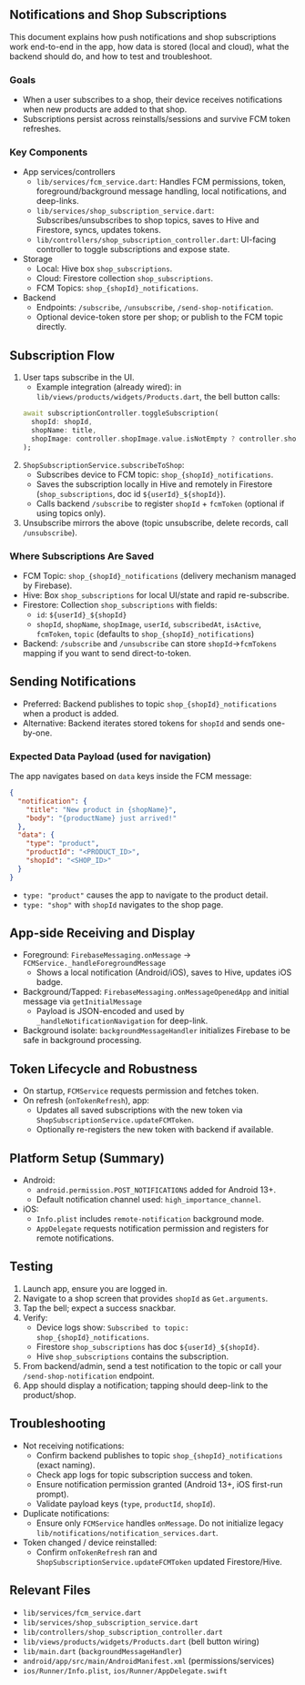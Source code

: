 ## Notifications and Shop Subscriptions

This document explains how push notifications and shop subscriptions work end-to-end in the app, how data is stored (local and cloud), what the backend should do, and how to test and troubleshoot.

### Goals
- When a user subscribes to a shop, their device receives notifications when new products are added to that shop.
- Subscriptions persist across reinstalls/sessions and survive FCM token refreshes.

### Key Components
- App services/controllers
  - `lib/services/fcm_service.dart`: Handles FCM permissions, token, foreground/background message handling, local notifications, and deep-links.
  - `lib/services/shop_subscription_service.dart`: Subscribes/unsubscribes to shop topics, saves to Hive and Firestore, syncs, updates tokens.
  - `lib/controllers/shop_subscription_controller.dart`: UI-facing controller to toggle subscriptions and expose state.
- Storage
  - Local: Hive box `shop_subscriptions`.
  - Cloud: Firestore collection `shop_subscriptions`.
  - FCM Topics: `shop_{shopId}_notifications`.
- Backend
  - Endpoints: `/subscribe`, `/unsubscribe`, `/send-shop-notification`.
  - Optional device-token store per shop; or publish to the FCM topic directly.

## Subscription Flow
1. User taps subscribe in the UI.
   - Example integration (already wired): in `lib/views/products/widgets/Products.dart`, the bell button calls:
   ```dart
   await subscriptionController.toggleSubscription(
     shopId: shopId,
     shopName: title,
     shopImage: controller.shopImage.value.isNotEmpty ? controller.shopImage.value : null,
   );
   ```
2. `ShopSubscriptionService.subscribeToShop`:
   - Subscribes device to FCM topic: `shop_{shopId}_notifications`.
   - Saves the subscription locally in Hive and remotely in Firestore (`shop_subscriptions`, doc id `${userId}_${shopId}`).
   - Calls backend `/subscribe` to register `shopId` + `fcmToken` (optional if using topics only).
3. Unsubscribe mirrors the above (topic unsubscribe, delete records, call `/unsubscribe`).

### Where Subscriptions Are Saved
- FCM Topic: `shop_{shopId}_notifications` (delivery mechanism managed by Firebase).
- Hive: Box `shop_subscriptions` for local UI/state and rapid re-subscribe.
- Firestore: Collection `shop_subscriptions` with fields:
  - `id`: `${userId}_${shopId}`
  - `shopId`, `shopName`, `shopImage`, `userId`, `subscribedAt`, `isActive`, `fcmToken`, `topic` (defaults to `shop_{shopId}_notifications`)
- Backend: `/subscribe` and `/unsubscribe` can store `shopId`→`fcmTokens` mapping if you want to send direct-to-token.

## Sending Notifications
- Preferred: Backend publishes to topic `shop_{shopId}_notifications` when a product is added.
- Alternative: Backend iterates stored tokens for `shopId` and sends one-by-one.

### Expected Data Payload (used for navigation)
The app navigates based on `data` keys inside the FCM message:
```json
{
  "notification": {
    "title": "New product in {shopName}",
    "body": "{productName} just arrived!"
  },
  "data": {
    "type": "product",
    "productId": "<PRODUCT_ID>",
    "shopId": "<SHOP_ID>"
  }
}
```
- `type: "product"` causes the app to navigate to the product detail.
- `type: "shop"` with `shopId` navigates to the shop page.

## App-side Receiving and Display
- Foreground: `FirebaseMessaging.onMessage` → `FCMService._handleForegroundMessage`
  - Shows a local notification (Android/iOS), saves to Hive, updates iOS badge.
- Background/Tapped: `FirebaseMessaging.onMessageOpenedApp` and initial message via `getInitialMessage`
  - Payload is JSON-encoded and used by `_handleNotificationNavigation` for deep-link.
- Background isolate: `backgroundMessageHandler` initializes Firebase to be safe in background processing.

## Token Lifecycle and Robustness
- On startup, `FCMService` requests permission and fetches token.
- On refresh (`onTokenRefresh`), app:
  - Updates all saved subscriptions with the new token via `ShopSubscriptionService.updateFCMToken`.
  - Optionally re-registers the new token with backend if available.

## Platform Setup (Summary)
- Android:
  - `android.permission.POST_NOTIFICATIONS` added for Android 13+.
  - Default notification channel used: `high_importance_channel`.
- iOS:
  - `Info.plist` includes `remote-notification` background mode.
  - `AppDelegate` requests notification permission and registers for remote notifications.

## Testing
1. Launch app, ensure you are logged in.
2. Navigate to a shop screen that provides `shopId` as `Get.arguments`.
3. Tap the bell; expect a success snackbar.
4. Verify:
   - Device logs show: `Subscribed to topic: shop_{shopId}_notifications`.
   - Firestore `shop_subscriptions` has doc `${userId}_${shopId}`.
   - Hive `shop_subscriptions` contains the subscription.
5. From backend/admin, send a test notification to the topic or call your `/send-shop-notification` endpoint.
6. App should display a notification; tapping should deep-link to the product/shop.

## Troubleshooting
- Not receiving notifications:
  - Confirm backend publishes to topic `shop_{shopId}_notifications` (exact naming).
  - Check app logs for topic subscription success and token.
  - Ensure notification permission granted (Android 13+, iOS first-run prompt).
  - Validate payload keys (`type`, `productId`, `shopId`).
- Duplicate notifications:
  - Ensure only `FCMService` handles `onMessage`. Do not initialize legacy `lib/notifications/notification_services.dart`.
- Token changed / device reinstalled:
  - Confirm `onTokenRefresh` ran and `ShopSubscriptionService.updateFCMToken` updated Firestore/Hive.

## Relevant Files
- `lib/services/fcm_service.dart`
- `lib/services/shop_subscription_service.dart`
- `lib/controllers/shop_subscription_controller.dart`
- `lib/views/products/widgets/Products.dart` (bell button wiring)
- `lib/main.dart` (`backgroundMessageHandler`)
- `android/app/src/main/AndroidManifest.xml` (permissions/services)
- `ios/Runner/Info.plist`, `ios/Runner/AppDelegate.swift`


